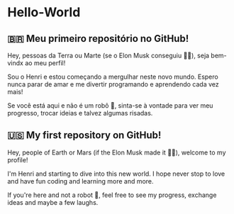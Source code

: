 # Hello-World

## :brazil: Meu primeiro repositório no GitHub!

Hey, pessoas da Terra ou Marte (se o Elon Musk conseguiu :man_astronaut:), seja bem-vindx ao meu perfil!

Sou o Henri e estou começando a mergulhar neste novo mundo. Espero nunca parar de amar e me divertir programando e aprendendo cada vez mais!

Se você está aqui e não é um robô :robot:, sinta-se à vontade para ver meu progresso, trocar ideias e talvez algumas risadas.

## :us: My first repository on GitHub!

Hey, people of Earth or Mars (if the Elon Musk made it :man_astronaut:), welcome to my profile!

I'm Henri and starting to dive into this new world. I hope never stop to love and have fun coding and learning more and more.

If you're here and not a robot :robot:, feel free to see my progress, exchange ideas and maybe a few laughs.
